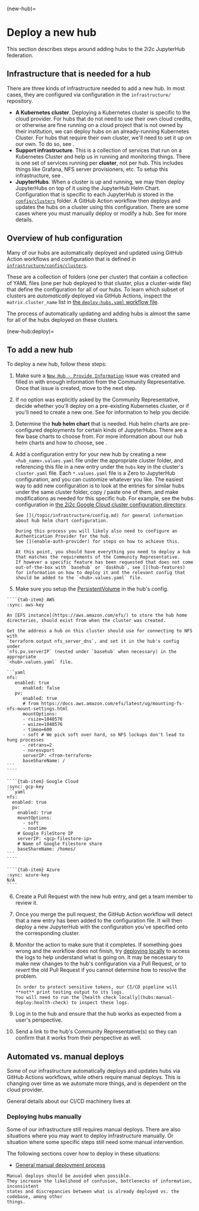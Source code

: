 (new-hub)=
# Deploy a new hub

This section describes steps around adding hubs to the 2i2c JupyterHub federation.

## Infrastructure that is needed for a hub

There are three kinds of infrastructure needed to add a new hub. In most cases, they are configured via configuration in the `infrastructure/` repository.

- **A Kubernetes cluster**.
  Deploying a Kubernetes cluster is specific to the cloud provider. For hubs that do not need to use their own cloud credits, or otherwise are fine running on a cloud project that is not owned by their institution, we can deploy hubs on an already-running Kubernetes Cluster.
  For hubs that require their own cluster, we'll need to set it up on our own.
  To do so, see [](new-cluster).
- **Support infrastructure**.
  This is a collection of services that run on a Kubernetes Cluster and help us in running and monitoring things.
  There is one set of services running per **cluster**, not per hub.
  This includes things like Grafana, NFS server provisioners, etc.
  To setup this infrastructure, see [](support-components).
- **JupyterHubs**.
  When a cluster is up and running, we may then deploy JupyterHubs on top of it using the JupyterHub Helm Chart.
  Configuration that is specific to each JupyterHub is stored in the [`config/clusters`](https://github.com/2i2c-org/infrastructure/tree/HEAD/config/clusters) folder.
  A GitHub Action workflow then deploys and updates the hubs on a cluster using this configuration.
  There are some cases where you must manually deploy or modify a hub.
  See [](hubs:manual-deploy) for more details.

## Overview of hub configuration

Many of our hubs are automatically deployed and updated using GitHub Action workflows and configuration that is defined in [`infrastructure/config/clusters`](https://github.com/2i2c-org/infrastructure/tree/HEAD/config/clusters).

These are a collection of folders (one per cluster) that contain a collection of YAML files (one per hub deployed to that cluster, plus a cluster-wide file) that define the configuration for all of our hubs.
To learn which subset of clusters are *automatically* deployed via GitHub Actions, inspect the `matrix.cluster_name` list in [the `deploy-hubs.yaml` workflow file](https://github.com/2i2c-org/infrastructure/blob/f2ffc8ef51427d5f824747917bfd51533daf3045/.github/workflows/deploy-hubs.yaml#L17-L31).

The process of automatically updating and adding hubs is almost the same for all of the hubs deployed on these clusters.

(new-hub:deploy)=
## To add a new hub

To deploy a new hub, follow these steps:

1. Make sure a [`New Hub - Provide Information`](https://github.com/2i2c-org/infrastructure/issues/new?assignees=&labels=type%3A+hub&template=2_new-hub-provide-info.yml&title=%Provide+Information%5D+New+Hub%3A+%7B%7B+HUB+NAME+%7D%7D) issue was created and filled in with enough information from the Community Representative.
   Once that issue is created, move to the next step.
2. If no option was explicitly asked by the Community Representative, decide whether you'll deploy on a pre-existing Kubernetes cluster, or if you'll need to create a new one.
   See [](cluster:when-to-deploy) for information to help you decide.
3. Determine the **hub helm chart** that is needed.
   Hub helm charts are pre-configured deployments for certain kinds of JupyterHubs.
   There are a few base charts to choose from.
   For more information about our hub helm charts and how to choose, see [](hub-helm-charts).
4. Add a configuration entry for your new hub by creating a new `<hub_name>.values.yaml` file under the appropriate cluster folder, and referencing this file in a new entry under the `hubs` key in the cluster's `cluster.yaml` file.
   Each `*.values.yaml` file is a Zero to JupyterHub configuration, and you can customize whatever you like.
   The easiest way to add new configuration is to look at the entries for similar hubs under the same cluster folder, copy / paste one of them, and make modifications as needed for this specific hub.
   For example, see the hubs configuration in [the 2i2c Google Cloud cluster configuration directory](https://github.com/2i2c-org/infrastructure/tree/HEAD/config/clusters/2i2c).

   ```{seealso}
   See [](/topic/infrastructure/config.md) for general information about hub helm chart configuration.
   ```

   ```{seealso}
   During this process you will likely also need to configure an Authentication Provider for the hub.
   See [](enable-auth-provider) for steps on how to achieve this.
   ```

   ```{seealso}
   At this point, you should have everything you need to deploy a hub that matches the requirements of the Community Representative.
   If however a specific feature has been requested that does not come out-of-the-box with `basehub` or `daskhub`, see [](hub-features) for information on how to deploy it and the relevant config that should be added to the `<hub>.values.yaml` file.
   ```

5. Make sure you setup the [PersistentVolume](https://kubernetes.io/docs/concepts/storage/persistent-volumes/) in the hub's config.

`````{tab-set}
````{tab-item} AWS
:sync: aws-key

An [EFS instance](https://aws.amazon.com/efs/) to store the hub home directories, should exist from when the cluster was created.

Get the address a hub on this cluster should use for connecting to NFS with
`terraform output nfs_server_dns`, and set it in the hub's config under
`nfs.pv.serverIP` (nested under `basehub` when necessary) in the appropriate
`<hub>.values.yaml` file.

```yaml
nfs:
   enabled: true
      enabled: false
   pv:
      enabled: true
      # from https://docs.aws.amazon.com/efs/latest/ug/mounting-fs-nfs-mount-settings.html
      mountOptions:
      - rsize=1048576
      - wsize=1048576
      - timeo=600
      - soft # We pick soft over hard, so NFS lockups don't lead to hung processes
      - retrans=2
      - noresvport
      serverIP: <from-terraform>
      baseShareName: /
```
````

````{tab-item} Google Cloud
:sync: gcp-key
```yaml
nfs:
  enabled: true
  pv:
    enabled: true
    mountOptions:
      - soft
      - noatime
    # Google FileStore IP
    serverIP: <gcp-filestore-ip>
    # Name of Google Filestore share
    baseShareName: /homes/
```
````

````{tab-item} Azure
:sync: azure-key
N/A
````
`````

6. Create a Pull Request with the new hub entry, and get a team member to review it.
7. Once you merge the pull request, the GitHub Action workflow will detect that a new entry has been added to the configuration file.
   It will then deploy a new JupyterHub with the configuration you've specified onto the corresponding cluster.
8. Monitor the action to make sure that it completes.
   If something goes wrong and the workflow does not finish, try [deploying locally](hubs:manual-deploy) to access the logs to help understand what is going on.
   It may be necessary to make new changes to the hub's configuration via a Pull Request, or to *revert* the old Pull Request if you cannot determine how to resolve the problem.

   ```{attention}
   In order to protect sensitive tokens, our CI/CD pipeline will **not** print testing output to its logs.
   You will need to run the [health check locally](hubs:manual-deploy:health-check) to inspect these logs.
   ```

9. Log in to the hub and ensure that the hub works as expected from a user's perspective.
10. Send a link to the hub's Community Representative(s) so they can confirm that it works from their perspective as well.

## Automated vs. manual deploys

Some of our infrastructure automatically deploys and updates hubs via GitHub Actions workflows, while others require manual deploys.
This is changing over time as we automate more things, and is dependent on the cloud provider.

General details about our CI/CD machinery lives at [](/reference/ci-cd/index.md)

### Deploying hubs manually

Some of our infrastructure still requires manual deploys.
There are also situations where you may want to deploy infrastructure manually.
Or situation where some specific steps still need some manual intervention.

The following sections cover how to deploy in these situations:

- [General manual deployment process](hubs:manual-deploy)

```{warning}
Manual deploys should be avoided when possible.
They increase the likelihood of confusion, bottlenecks of information, inconsistent
states and discrepancies between what is already deployed vs. the codebase, among other
things.
```
